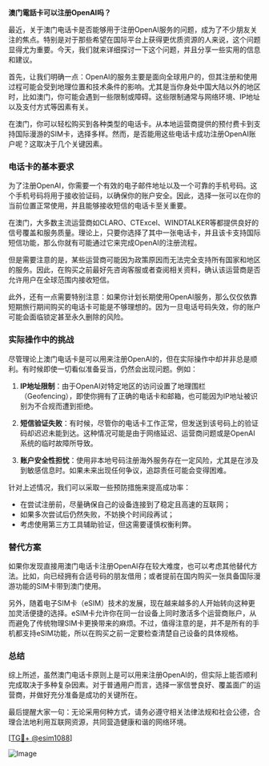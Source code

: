 **澳门電話卡可以注册OpenAI吗？**

最近，关于澳门电话卡是否能够用于注册OpenAI服务的问题，成为了不少朋友关注的焦点。特别是对于那些希望在国际平台上获得更优质资源的人来说，这个问题显得尤为重要。今天，我们就来详细探讨一下这个问题，并且分享一些实用的信息和建议。

首先，让我们明确一点：OpenAI的服务主要是面向全球用户的，但其注册和使用过程可能会受到地理位置和技术条件的影响。尤其是当你身处中国大陆以外的地区时，比如澳门，你可能会遇到一些限制或障碍。这些限制通常与网络环境、IP地址以及支付方式等因素有关。

在澳门，你可以轻松购买到各种类型的电话卡。从本地运营商提供的预付费卡到支持国际漫游的SIM卡，选择多样。然而，是否能用这些电话卡成功注册OpenAI账户呢？这取决于几个关键因素。

### **电话卡的基本要求**

为了注册OpenAI，你需要一个有效的电子邮件地址以及一个可靠的手机号码。这个手机号码将用于接收验证码，以确保你的账户安全。因此，选择一张可以在你的当前位置正常使用，并且能够接收短信的电话卡至关重要。

在澳门，大多数主流运营商如CLARO、CTExcel、WINDTALKER等都提供良好的信号覆盖和服务质量。理论上，只要你选择了其中一张电话卡，并且该卡支持国际短信功能，那么你就有可能通过它来完成OpenAI的注册流程。

但是需要注意的是，某些运营商可能因为政策原因而无法完全支持所有国家和地区的服务。因此，在购买之前最好先咨询客服或者查阅相关资料，确认该运营商是否允许用户在全球范围内接收短信。

此外，还有一点需要特别注意：如果你计划长期使用OpenAI服务，那么仅仅依靠短期旅行期间购买的电话卡可能是不够理想的。因为一旦电话号码失效，你的账户可能会面临锁定甚至永久删除的风险。

### **实际操作中的挑战**

尽管理论上澳门电话卡是可以用来注册OpenAI的，但在实际操作中却并非总是顺利。有时候即使一切看似准备妥当，仍然会出现问题。例如：

1. **IP地址限制**：由于OpenAI对特定地区的访问设置了地理围栏（Geofencing），即使你拥有了正确的电话卡和邮箱，也可能因为IP地址被识别为不合规而遭到拒绝。
   
2. **短信验证失败**：有时候，尽管你的电话卡工作正常，但发送到该号码上的验证码却迟迟未能到达。这种情况可能是由于网络延迟、运营商问题或是OpenAI系统的临时故障所导致。

3. **账户安全性担忧**：使用非本地号码注册海外服务存在一定风险，尤其是在涉及到敏感信息时。如果未来出现任何争议，追踪责任可能会变得困难。

针对上述情况，我们可以采取一些预防措施来提高成功率：

- 在尝试注册前，尽量确保自己的设备连接到了稳定且高速的互联网；
- 如果多次尝试后仍然失败，不妨换个时间段再试；
- 考虑使用第三方工具辅助验证，但这需要谨慎权衡利弊。

### **替代方案**

如果你发现直接用澳门电话卡注册OpenAI存在较大难度，也可以考虑其他替代方法。比如，向已经拥有合适号码的朋友借用；或者提前在国内购买一张具备国际漫游功能的SIM卡带到澳门使用。

另外，随着电子SIM卡（eSIM）技术的发展，现在越来越多的人开始转向这种更加灵活便捷的选择。eSIM卡允许你在同一台设备上同时激活多个运营商账户，从而避免了传统物理SIM卡更换带来的麻烦。不过，值得注意的是，并不是所有的手机都支持eSIM功能，所以在购买之前一定要检查清楚自己设备的具体规格。

### **总结**

综上所述，虽然澳门电话卡原则上是可以用来注册OpenAI的，但实际上能否顺利完成取决于多种复杂因素。对于普通用户而言，选择一家信誉良好、覆盖面广的运营商，并做好充分准备是成功的关键所在。

最后提醒大家一句：无论采用何种方式，请务必遵守相关法律法规和社会公德，合理合法地利用互联网资源，共同营造健康和谐的网络环境。

[[TG💪+ @esim1088](https://t.me/s/esim1088)]

![Image](https://i.postimg.cc/4NQfJmqS/Snipaste-2025-05-13-00-14-12.png)